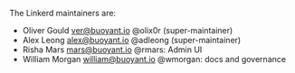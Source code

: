 The Linkerd maintainers are:

* Oliver Gould <ver@buoyant.io> @olix0r (super-maintainer)
* Alex Leong <alex@buoyant.io> @adleong (super-maintainer)
* Risha Mars <mars@buoyant.io> @rmars: Admin UI
* William Morgan <william@buoyant.io> @wmorgan: docs and governance


